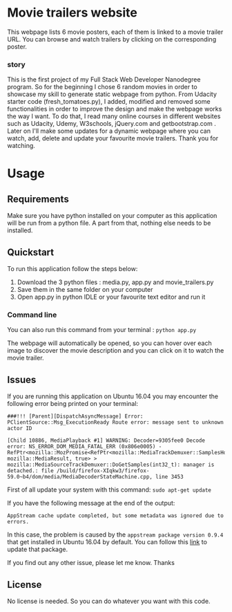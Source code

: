 # Movie trailers website
This webpage lists 6 movie posters, each of them is linked to a movie trailer URL.
You can browse and watch trailers by clicking on the corresponding poster.

### story
This is the first project of my Full Stack Web Developer Nanodegree program. So
for the beginning I chose 6 random movies in order to showcase my skill to generate
static webpage from python. From Udacity starter code (fresh_tomatoes.py), I added,
modified and removed some functionalities in order to improve the design and make
the webpage works the way I want. To do that, I read many online courses in different
websites such as Udacity, Udemy, W3schools, jQuery.com and getbootstrap.com .
Later on I'll make some updates for a dynamic webpage where you can watch, add,
delete and update your favourite movie trailers.
Thank you for watching.
# Usage

## Requirements
Make sure you have python installed on your computer as this application will be
run from a python file. A part from that, nothing else needs to be installed.

## Quickstart
To run this application follow the steps below:
1. Download the 3 python files : media.py, app.py and movie_trailers.py
2. Save them in the same folder on your computer
3. Open app.py in python IDLE or your favourite text editor and run it

### Command line
You can also run this command from your terminal :
`python app.py`

The webpage will automatically be opened, so you can hover over each image to
discover the movie description and you can click on it to watch the movie trailer.

## Issues
If you are running this application on Ubuntu 16.04 you may encounter the following
error being printed on your terminal:
```
###!!! [Parent][DispatchAsyncMessage] Error: PClientSource::Msg_ExecutionReady Route error: message sent to unknown actor ID

[Child 10886, MediaPlayback #1] WARNING: Decoder=9305fee0 Decode error: NS_ERROR_DOM_MEDIA_FATAL_ERR (0x806e0005) - RefPtr<mozilla::MozPromise<RefPtr<mozilla::MediaTrackDemuxer::SamplesHolder>, mozilla::MediaResult, true> > mozilla::MediaSourceTrackDemuxer::DoGetSamples(int32_t): manager is detached.: file /build/firefox-XIqkw3/firefox-59.0~b4/dom/media/MediaDecoderStateMachine.cpp, line 3453
```

First of all update your system with this command:
`sudo apt-get update`

If you have the following message at the end of the output:

`AppStream cache update completed, but some metadata was ignored due to errors.`

In this case, the problem is caused by the `appstream package version 0.9.4` that
get installed in Ubuntu 16.04 by default. You can follow this [link](https://askubuntu.com/questions/854168/how-i-can-fix-appstream-cache-update-completed-but-some-metadata-was-ignored-d) to update that package.

If you find out any other issue, please let me know. Thanks
## License
No license is needed. So you can do whatever you want with this code.
